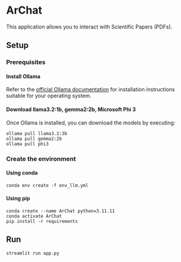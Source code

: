 # ArChat

This application allows you to interact with Scientific Papers (PDFs).

## Setup

### Prerequisites

#### Install Ollama  

Refer to the [official Ollama documentation](https://ollama.com/) for installation instructions suitable for your operating system.

#### Download llama3.2:1b, gemma2:2b, Microsoft Phi 3 

Once Ollama is installed, you can download the models by executing:

```
ollama pull llama3.2:3b
ollama pull gemma2:2b
ollama pull phi3
```

### Create the environment

#### Using conda

```
conda env create -f env_llm.yml
```

#### Using pip

```
conda create --name ArChat python=3.11.11
conda activate ArChat
pip install -r requirements
```

## Run

```
streamlit run app.py
```